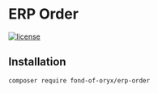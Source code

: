 # ERP Order
[![license](https://img.shields.io/github/license/fond-of-oryx/erp-order.svg)](https://packagist.org/packages/fond-of-oryx/erp-order)

## Installation

```
composer require fond-of-oryx/erp-order
```
